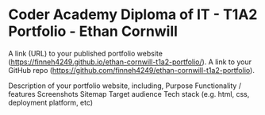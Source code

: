 # Coder Academy Diploma of IT - T1A2 Portfolio - Ethan Cornwill

A link (URL) to your published portfolio website (https://finneh4249.github.io/ethan-cornwill-t1a2-portfolio/).
A link to your GitHub repo (https://github.com/finneh4249/ethan-cornwill-t1a2-portfolio).

Description of your portfolio website, including,
Purpose
Functionality / features
Screenshots
Sitemap
Target audience
Tech stack (e.g. html, css, deployment platform, etc)
